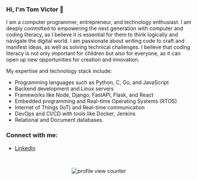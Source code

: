 ### Hi, I'm Tom Victor 👋

I am a computer programmer, entrepreneur, and technology enthusiast. I am deeply committed to empowering the next generation with computer and coding literacy, as I believe it is essential for them to think logically and navigate the digital world. I am passionate about writing code to craft and manifest ideas, as well as solving technical challenges. I believe that coding literacy is not only important for children but also for everyone, as it can open up new opportunities for creation and innovation.

My expertise and technology stack include:

* Programming languages such as Python, C, Go, and JavaScript
* Backend development and Linux servers
* Frameworks like Node, Django, FastAPI, Flask, and React
* Embedded programming and Real-time Operating Systems (RTOS)
* Internet of Things (IoT) and Real-time communication
* DevOps and CI/CD with tools like Docker, Jenkins
* Relational and Document databases.


<h3 align="left">Connect with me:</h3>
<ul>
  <li><a href="https://www.linkedin.com/in/vjtomvictor/" target="blank">LinkedIn</a></li>
</ul>

<br>
<p align="center">
    <img src="https://komarev.com/ghpvc/?username=tomvictor&color=0079fa&style=flat-square&label=PROFILE+VIEWS" alt="profile view counter">
</p> <br>
